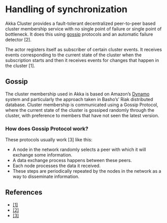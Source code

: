 # Handling of synchronization #

Akka Cluster provides a fault-tolerant decentralized peer-to-peer based cluster membership service with no single point of failure or single point of bottleneck. It does this using [gossip](http://doc.akka.io/docs/akka/current/scala/common/cluster.html#gossip) protocols and an automatic failure detector [2]. 

The actor registers itself as subscriber of certain cluster events. It receives events corresponding to the current state of the cluster when the subscription starts and then it receives events for changes that happen in the cluster [1].

## Gossip ##
The cluster membership used in Akka is based on Amazon’s [Dynamo](http://www.allthingsdistributed.com/files/amazon-dynamo-sosp2007.pdf) system and particularly the approach taken in Basho’s’ Riak distributed database. Cluster membership is communicated using a Gossip Protocol, where the current state of the cluster is gossiped randomly through the cluster, with preference to members that have not seen the latest version.

### How does Gossip Protocol work? ###

These protocols usually work [3] like this:

- A node in the network randomly selects a peer with which it will exchange some information.
- A data exchange process happens between these peers.
- Each node processes the data it received.
- These steps are periodically repeated by the nodes in the network as a way to disseminate information.


## References ##
	
-  [[1]](http://doc.akka.io/docs/akka/current/scala/cluster-usage.html)
-  [[2]](http://doc.akka.io/docs/akka/current/scala/common/cluster.html)  
-  [[3]](http://alvaro-videla.com/2015/12/gossip-protocols.html)